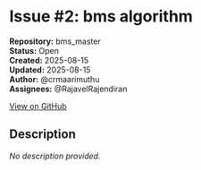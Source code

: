 # Issue #2: bms algorithm

**Repository:** bms_master  
**Status:** Open  
**Created:** 2025-08-15  
**Updated:** 2025-08-15  
**Author:** @crmaarimuthu  
**Assignees:** @RajavelRajendiran  

[View on GitHub](https://github.com/Simtestlab/bms_master/issues/2)

## Description

*No description provided.*
